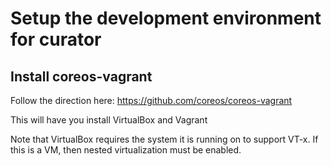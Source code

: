 # Setup the development environment for curator

## Install coreos-vagrant

Follow the direction here: https://github.com/coreos/coreos-vagrant

This will have you install VirtualBox and Vagrant

Note that VirtualBox requires the system it is running on to support VT-x.  If this is a VM, then nested virtualization must be enabled.